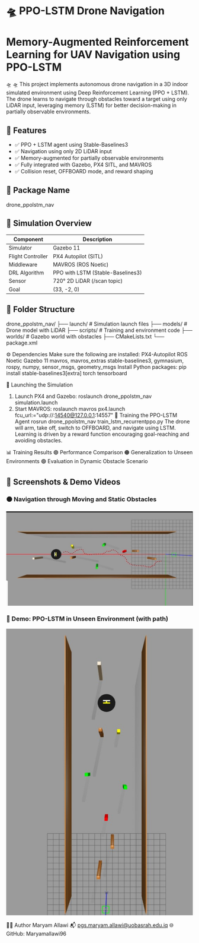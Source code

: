# 🛸 PPO-LSTM Drone Navigation
# Memory-Augmented Reinforcement Learning for UAV Navigation using PPO-LSTM

🛸 🛸 This project implements autonomous drone navigation in a 3D indoor simulated environment using Deep Reinforcement Learning (PPO + LSTM). The drone learns to navigate through obstacles toward a target using only LiDAR input, leveraging memory (LSTM) for better decision-making in partially observable environments.
## 🧠 Features

- ✅ PPO + LSTM agent using Stable-Baselines3
- ✅ Navigation using only 2D LiDAR input
- ✅ Memory-augmented for partially observable environments
- ✅ Fully integrated with Gazebo, PX4 SITL, and MAVROS
- ✅ Collision reset, OFFBOARD mode, and reward shaping


## 📁 Package Name
drone_ppolstm_nav

## 🧭 Simulation Overview

| Component         | Description                        |
|------------------|------------------------------------|
| Simulator         | Gazebo 11                          |
| Flight Controller | PX4 Autopilot (SITL)               |
| Middleware        | MAVROS (ROS Noetic)                |
| DRL Algorithm     | PPO with LSTM (Stable-Baselines3)  |
| Sensor            | 720° 2D LiDAR (/scan topic)      |
| Goal              | (33, -2, 0)                         |


## 🧠 Folder Structure

drone_ppolstm_nav/
├── launch/                       # Simulation launch files
├── models/                       # Drone model with LiDAR
├── scripts/                      # Training and environment code
├── worlds/                       # Gazebo world with obstacles
├── CMakeLists.txt
└── package.xml

⚙️ Dependencies
Make sure the following are installed:
PX4-Autopilot
ROS Noetic
Gazebo 11
mavros, mavros_extras
stable-baselines3, gymnasium, rospy, numpy, sensor_msgs, geometry_msgs
Install Python packages:
pip install stable-baselines3[extra] torch tensorboard

🚀 Launching the Simulation
1. Launch PX4 and Gazebo:
roslaunch drone_ppolstm_nav simulation.launch
2. Start MAVROS:
roslaunch mavros px4.launch fcu_url:="udp://:14540@127.0.0.1:14557"
🧠 Training the PPO-LSTM Agent
rosrun drone_ppolstm_nav train_lstm_recurrentppo.py
The drone will arm, take off, switch to OFFBOARD, and navigate using LSTM.
Learning is driven by a reward function encouraging goal-reaching and avoiding obstacles.

📊 Training Results
🟣 Performance Comparison
🟠 Generalization to Unseen Environments
🟢 Evaluation in Dynamic Obstacle Scenario

## 📸 Screenshots & Demo Videos

### 🟠 Navigation through Moving and Static Obstacles
[![Static Path](media/path%20with%20obstic.jpg)](media/path%20with%20obstic.jpg)

### 🎥 Demo: PPO-LSTM in Unseen Environment (with path)
[![Demo Video](media/unseen%20env.jpg)](media/Testing%20unseen%20env.mp4)


👩‍💻 Author
Maryam Allawi
📬 pgs.maryam.allawi@uobasrah.edu.iq
🌐 GitHub: Maryamallawi96
